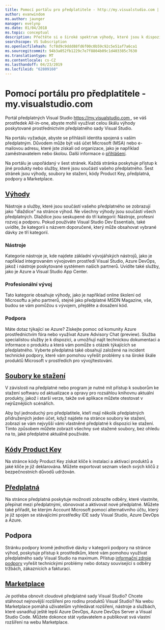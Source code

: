 ```yaml
---
title: Pomocí portálu pro předplatitele - http://my.visualstudio.com | Dokumentace Microsoftu
author: evanwindom
ms.author: jaunger
manager: evelynp
ms.date: 01/04/2018
ms.topic: conceptual
description: Přečtěte si o široké spektrum výhody, které jsou k dispozici na na portálu předplatných sady Visual Studio
searchscope: VS Subscription
ms.openlocfilehash: fcf8d9c9ddd88fd6f00c0b59c92c5e51af7a6ca1
ms.sourcegitcommit: 94b3a052fb1229c7e7f8804b09c1d403385c7630
ms.translationtype: MT
ms.contentlocale: cs-CZ
ms.lasthandoff: 04/23/2019
ms.locfileid: "62809160"
---
```

# <a name="using-the-subscriber-portal---myvisualstudiocom"></a>Pomocí portálu pro předplatitele - my.visualstudio.com

Portál předplatných Visual Studio [ https://my.visualstudio.com ](https://my.visualstudio.com?wt.mc_id=o~msft~docs), se váš prostředek All-in-one, abyste mohli využívat celou škálu výhody poskytované prostřednictvím předplatného sady Visual Studio.

Na portálu vyžaduje, abyste se přihlásili identita spojená s vaším předplatným.  Důvodem může být váš účet Microsoft (MSA) nebo e-mailovou adresu, které jste získali od organizace, jako je například zaměstnavatelem nebo školou.  Další informace o [přihlášení](signing-in.md).

Na portálu je uspořádaný v šest stránek.  Každá stránka poskytuje přístup k jiné produkty nebo služby, které jsou součástí vašeho předplatného.  Šest stránek jsou výhody, soubory ke stažení, kódy Product Key, předplatná, podpory a Marketplace.

## <a name="benefitshttpsmyvisualstudiocombenefitswtmcidomsftdocs"></a>[Výhody](https://my.visualstudio.com/benefits?wt.mc_id=o~msft~docs)
Nástroje a služby, které jsou součástí vašeho předplatného se zobrazují jako "dlaždice" na stránce výhod.  Ne všechny výhody jsou součástí všech předplatných. Dlaždice jsou seskupené do tří kategorií:  Nástroje, profesní rozvoj a podporu.  Pokud používáte Visual Studio Dev Essentials, také uvidíte, že kategorii s názvem doporučené, který může obsahovat vybrané dávky ze tří kategorií.

### <a name="tools"></a>Nástroje
Kategorie nástroje je, kde najdete základní vývojářských nástrojů, jako je například integrovaném vývojovém prostředí Visual Studio, Azure DevOps, jakož i nástroje poskytované systémem našich partnerů.  Uvidíte také služby, jako je Azure a Visual Studio App Center.

### <a name="professional-development"></a>Profesionální vývoj
Tato kategorie obsahuje výhody, jako je například online školení od Microsoftu a jeho partnerů, stejně jako předplatné MSDN Magazine, vše, budou se vám pomůžou s vývojem, přejděte a dosažení kód.

### <a name="support"></a>Podpora
Máte dotaz týkající se Azure?  Získejte pomoc od komunity Azure prostřednictvím fóra nebo využívat Azure Advisory Chat (preview).  Služba specialistou služby je k dispozici, a umožňují najít technickou dokumentaci a informace o produktu a která vám pomůže s otázek týkajících se předplatného.  Vyberte předplatná také obsahují založené na incident technické podpory, které vám pomohou vyřešit problémy s na široké škále produktů Microsoft v prostředích pro vývoj/testování.

## <a name="downloadshttpsmyvisualstudiocomdownloadswtmcidomsftdocs"></a>[Soubory ke stažení](https://my.visualstudio.com/downloads?wt.mc_id=o~msft~docs)
V závislosti na předplatné nebo program je nutné mít přístup k souborům ke stažení softwaru od aktualizace a opravy pro rozsáhlou knihovnu aktuální produkty, jakož i starší verze, takže své aplikace můžete otestovat v nejrůznějších scénářích.

Aby byl jednoduchý pro předplatitele, kteří mají několik předplatných přidružených jeden účet, když najdete na stránce soubory ke stažení, zobrazí se vám nejvyšší vámi vlastněné předplatné k dispozici ke stažení.  Tímto způsobem můžete zobrazit všechny své stažené soubory, bez ohledu na to, jaké předplatné aktuálně používáte.

## <a name="product-keyshttpsmyvisualstudiocomproductkeyswtmcidomsftdocs"></a>[Kódy Product Key](https://my.visualstudio.com/productkeys?wt.mc_id=o~msft~docs)
Na stránce kódy Product Key získat klíče k instalaci a aktivaci produktů a jaké klíče je již deklarována.  Můžete exportovat seznam všech svých klíčů z bezpečnostních důvodů udržován.

## <a name="subscriptionshttpsmyvisualstudiocomsubscriptionswtmcidomsftdocs"></a>[Předplatná](https://my.visualstudio.com/subscriptions?wt.mc_id=o~msft~docs)
Na stránce předplatná poskytuje možnosti zobrazíte odběry, které vlastníte, přepínat mezi předplatnými, obnovovat a aktivovat nové předplatné. Můžete také přiřadit, ke kterým Account Microsoft pomocí alternativního účtu, který je již spojen se stávajícími prostředky IDE sady Visual Studio, Azure DevOps a Azure.

## <a name="support"></a>Podpora

Stránku podpory kromě jednotlivé dávky v kategorii podpory na stránce výhod, poskytuje přístup k prostředkům, které vám pomohou využívat předplatného sady Visual Studio na maximum. Přístup [informační zdroje podpory](https://visualstudio.microsoft.com/subscriptions/support/) vyřešit technickými problémy nebo dotazy související s odběry tržbách, zákaznících a fakturaci.

## <a name="marketplacehttpsmarketplacevisualstudiocom"></a>[Marketplace](https://marketplace.visualstudio.com/)

Je potřeba obnovit cloudové předplatné sady Visual Studio?  Chcete stáhnout nejnovější rozšíření pro rodinu produktů Visual Studio?  Na webu Marketplace pomáhá uživatelům vyhledávat rozšíření, nástroje a službách, které usnadňují ještě lepší Azure DevOps, Azure DevOps Server a Visual Studio Code. Můžete dokonce stát vydavatelem a publikovat svá vlastní rozšíření na webu Marketplace.
